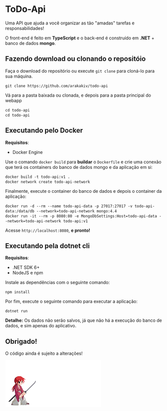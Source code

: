 # ToDo-Api
Uma API que ajuda a você organizar as tão "amadas" tarefas e responsabilidades!

O front-end é feito em **TypeScript** e o back-end é construído em **.NET** + banco de dados **mongo**.

## Fazendo download ou clonando o repositóio
Faça o download do repositório ou execute `git clone` para cloná-lo para sua máquina.

```
git clone https://github.com/arakakiv/todo-api
```

Vá para a pasta baixada ou clonada, e depois para a pasta principal do webapp

```
cd todo-api
cd todo-api
```

## Executando pelo Docker
**Requisitos**:
 - Docker Engine

Use o comando `docker build` para **buildar** o `Dockerfile` e crie uma conexão que terá os containers do banco de dados mongo e da aplicação em si:

```
docker build -t todo-api:v1 .
docker network create todo-api-network              
```

Finalmente, execute o container do banco de dados e depois o container da aplicação:

```
docker run -d --rm --name todo-api-data -p 27017:27017 -v todo-api-data:/data/db --network=todo-api-network mongo:4.4
docker run -it --rm -p 8080:80 -e MongoDbSettings:Host=todo-api-data --network=todo-api-network todo-api:v1
```

Acesse `http://localhost:8080`, **e pronto!**

## Executando pela dotnet cli
**Requisitos**:
 - .NET SDK 6+
 - NodeJS e npm

Instale as dependências com o seguinte comando:
```
npm install
```
Por fim, execute o seguinte comando para executar a aplicação:
```
dotnet run
```
**Detalhe:** Os dados não serão salvos, já que não há a execução do banco de dados, e sim apenas do aplicativo.

## Obrigado!
O código ainda é sujeito a alterações!

![rurouni gif](more/rurouni.gif)
